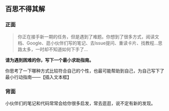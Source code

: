 ## 百思不得其解

### 正面

> 你正在接手新一期的任务，但是遇到了难题。你想到了很多方式，阅读文档、Google、逛小伙伴们写的笔记、去Issue提问、重读卡片、找教程…思路太多，一时却不知道如何下手了...

**请为遇到困难的你，写下一个最小求助指南。**  

你思考了一下哪种方式比较符合自己的个性，也最可能帮助到自己，为自己写下了最小行动指南——【插入文本框】

### 背面

小伙伴们的笔记和代码常常会给你很多启发，常去逛逛，说不定有新的发现。